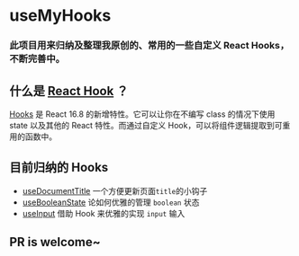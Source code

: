 # useMyHooks

### 此项目用来归纳及整理我原创的、常用的一些自定义 React Hooks，不断完善中。

## 什么是 [React Hook](https://reactjs.org/docs/hooks-intro.html) ？

[Hooks](https://reactjs.org/docs/hooks-intro.html) 是 React 16.8 的新增特性。它可以让你在不编写 class 的情况下使用 state 以及其他的 React 特性。而通过自定义 Hook，可以将组件逻辑提取到可重用的函数中。

## 目前归纳的 Hooks

- [useDocumentTitle](./useDocumentTitle/) 一个方便更新页面`title`的小钩子
- [useBooleanState](./useBooleanState/) 论如何优雅的管理 `boolean` 状态
- [useInput](./useInput/) 借助 Hook 来优雅的实现 `input` 输入

## PR is welcome~